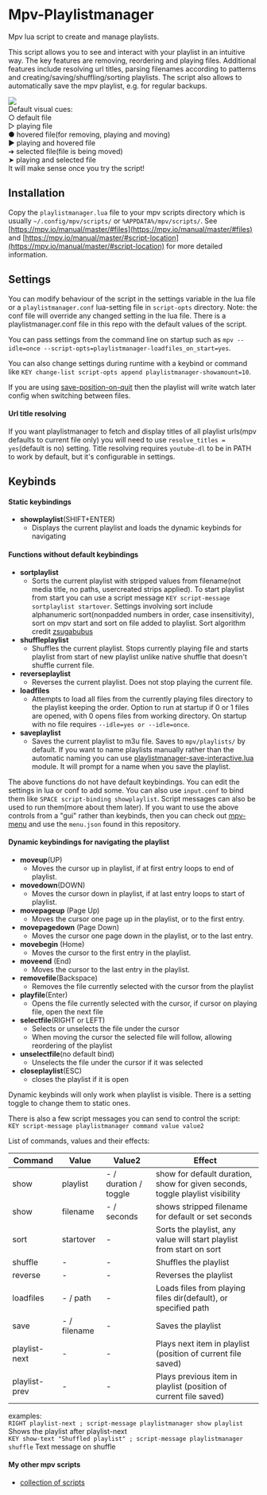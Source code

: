 # Mpv-Playlistmanager
Mpv lua script to create and manage playlists.

This script allows you to see and interact with your playlist in an intuitive way. The key features are removing, reordering and playing files. Additional features include resolving url titles, parsing filenames according to patterns and creating/saving/shuffling/sorting playlists.
The script also allows to automatically save the mpv playlist, e.g. for regular backups.

![](playlistmanager.png)  
Default visual cues:  
○ default file  
▷ playing file  
● hovered file(for removing, playing and moving)  
▶ playing and hovered file  
➔ selected file(file is being moved)  
➤ playing and selected file  
It will make sense once you try the script!

## Installation
Copy the `playlistmanager.lua` file to your mpv scripts directory which is usually `~/.config/mpv/scripts/` or `%APPDATA%/mpv/scripts/`. See [https://mpv.io/manual/master/#files](https://mpv.io/manual/master/#files) and [https://mpv.io/manual/master/#script-location](https://mpv.io/manual/master/#script-location) for more detailed information.

## Settings
You can modify behaviour of the script in the settings variable in the lua file or a `playlistmanager.conf` lua-setting file in `script-opts` directory. 
Note: the conf file will override any changed setting in the lua file. There is a playlistmanager.conf file in this repo with the default values of the script. 

You can pass settings from the command line on startup such as `mpv --idle=once --script-opts=playlistmanager-loadfiles_on_start=yes`. 

You can also change settings during runtime with a keybind or command like `KEY change-list script-opts append playlistmanager-showamount=10`. 

If you are using [save-position-on-quit](https://mpv.io/manual/master/#options-save-position-on-quit) then the playlist will write watch later config when switching between files.

#### Url title resolving
If you want playlistmanager to fetch and display titles of all playlist urls(mpv defaults to current file only) you will need to use `resolve_titles = yes`(default is no) setting. Title resolving requires `youtube-dl` to be in PATH to work by default, but it's configurable in settings.

## Keybinds
#### Static keybindings
- __showplaylist__(SHIFT+ENTER)
  - Displays the current playlist and loads the dynamic keybinds for navigating  

#### Functions without default keybindings
- __sortplaylist__ 
  - Sorts the current playlist with stripped values from filename(not media title, no paths, usercreated strips applied). To start playlist from start you can use a script message `KEY script-message sortplaylist startover`. Settings involving sort include alphanumeric sort(nonpadded numbers in order, case insensitivity), sort on mpv start and sort on file added to playlist. Sort algorithm credit [zsugabubus](https://github.com/zsugabubus/dotfiles/blob/master/.config/mpv/scripts/playlist-filtersort.lua)  
- __shuffleplaylist__
  - Shuffles the current playlist. Stops currently playing file and starts playlist from start of new playlist unlike native shuffle that doesn't shuffle current file.  
- __reverseplaylist__
  - Reverses the current playlist. Does not stop playing the current file.  
- __loadfiles__
  - Attempts to load all files from the currently playing files directory to the playlist keeping the order. Option to run at startup if 0 or 1 files are opened, with 0 opens files from working directory. On startup with no file requires `--idle=yes or --idle=once`.  
- __saveplaylist__
  - Saves the current playlist to m3u file. Saves to `mpv/playlists/` by default. If you want to name playlists manually rather than the automatic naming you can use [playlistmanager-save-interactive.lua](https://github.com/jonniek/mpv-playlistmanager/blob/master/playlistmanager-save-interactive.lua) module. It will prompt for a name when you save the playlist.

The above functions do not have default keybindings. You can edit the settings in lua or conf to add some. You can also use 
`input.conf` to bind them like `SPACE script-binding showplaylist`. Script messages can also be used to run them(more about them 
later). If you want to use the above controls from a "gui" rather than keybinds, then you can check out 
[mpv-menu](https://github.com/jonniek/mpv-menu) and use the `menu.json` found in this repository.

#### Dynamic keybindings for navigating the playlist
- __moveup__(UP)
  - Moves the cursor up in playlist, if at first entry loops to end of playlist.
- __movedown__(DOWN)
  - Moves the cursor down in playlist, if at last entry loops to start of playlist.
- __movepageup__ (Page Up)
  - Moves the cursor one page up in the playlist, or to the first entry. 
- __movepagedown__ (Page Down)
  - Moves the cursor one page down in the playlist, or to the last entry. 
- __movebegin__ (Home)
  - Moves the cursor to the first entry in the playlist.
- __moveend__ (End)
  - Moves the cursor to the last entry in the playlist.
- __removefile__(Backspace)
  - Removes the file currently selected with the cursor from the playlist
- __playfile__(Enter)
  - Opens the file currently selected with the cursor, if cursor on playing file, open the next file
- __selectfile__(RIGHT or LEFT)
  - Selects or unselects the file under the cursor
  - When moving the cursor the selected file will follow, allowing reordering of the playlist
- __unselectfile__(no default bind)
  - Unselects the file under the cursor if it was selected
- __closeplaylist__(ESC)
  - closes the playlist if it is open

Dynamic keybinds will only work when playlist is visible. There is a setting toggle to change them to static ones.
  
There is also a few script messages you can send to control the script:  
`KEY script-message playlistmanager command value value2`  
  
List of commands, values and their effects:  
  
Command | Value | Value2 | Effect
--- | --- | --- | ---
show | playlist | - / duration / toggle | show for default duration, show for given seconds, toggle playlist visibility
show | filename | - / seconds | shows stripped filename for default or set seconds
sort | startover | - | Sorts the playlist, any value will start playlist from start on sort
shuffle | - | - | Shuffles the playlist
reverse | - | - | Reverses the playlist
loadfiles | - / path | - | Loads files from playing files dir(default), or specified path
save | - / filename | - | Saves the playlist
playlist-next | - | - | Plays next item in playlist (position of current file saved)
playlist-prev | - | - | Plays previous item in playlist (position of current file saved)
    
    
examples:  
`RIGHT playlist-next ; script-message playlistmanager show playlist` Shows the playlist after playlist-next  
`KEY show-text "Shuffled playlist" ; script-message playlistmanager shuffle` Text message on shuffle  
  

#### My other mpv scripts
- [collection of scripts](https://github.com/jonniek/mpv-scripts)
